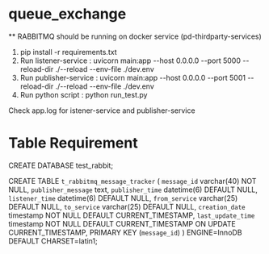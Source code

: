 # queue_exchange

** RABBITMQ should be running on docker service (pd-thirdparty-services)

1. pip install -r requirements.txt
2. Run listener-service : uvicorn main:app --host 0.0.0.0 --port 5000 --reload-dir ./--reload --env-file ./dev.env
3. Run publisher-service : uvicorn main:app --host 0.0.0.0 --port 5001 --reload-dir ./--reload --env-file ./dev.env
4. Run python script : python run_test.py 

Check app.log for istener-service and publisher-service

# Table Requirement
CREATE DATABASE test_rabbit;

CREATE TABLE `t_rabbitmq_message_tracker` (
  `message_id` varchar(40) NOT NULL,
  `publisher_message` text,
  `publisher_time` datetime(6) DEFAULT NULL,
  `listener_time` datetime(6) DEFAULT NULL,
  `from_service` varchar(25) DEFAULT NULL,
  `to_service` varchar(25) DEFAULT NULL,
  `creation_date` timestamp NOT NULL DEFAULT CURRENT_TIMESTAMP,
  `last_update_time` timestamp NOT NULL DEFAULT CURRENT_TIMESTAMP ON UPDATE CURRENT_TIMESTAMP,
  PRIMARY KEY (`message_id`)
) ENGINE=InnoDB DEFAULT CHARSET=latin1;


